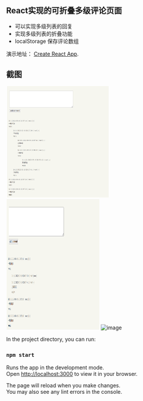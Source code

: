 ## React实现的可折叠多级评论页面

- 可以实现多级列表的回复
- 实现多级列表的折叠功能
- localStorage 保存评论数组


演示地址： [Create React App](https://github.com/facebook/create-react-app).

## 截图

<img src="https://github.com/dake277/comment_reply/blob/master/images/2022-05-19%20210420.png" alt="image" width="275" height="300" />
<img src="https://github.com/dake277/comment_reply/blob/master/images/2022-05-19%20210554.png" alt="image" width="250" height="350" />
<img src="https://github.com/dake277/comment_reply/blob/master/images/202022-05-19%20210650.png" alt="image" width="250" height="350" />

In the project directory, you can run:

### `npm start`

Runs the app in the development mode.\
Open [http://localhost:3000](http://localhost:3000) to view it in your browser.

The page will reload when you make changes.\
You may also see any lint errors in the console.

